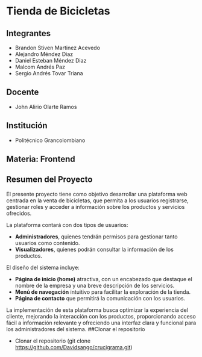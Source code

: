 # Tienda de Bicicletas

## Integrantes
- Brandon Stiven Martinez Acevedo
- Alejandro Méndez Diaz
- Daniel Esteban Méndez Diaz
- Malcom Andrés Paz
- Sergio Andrés Tovar Triana

## Docente
- John Alirio Olarte Ramos

## Institución
- Politécnico Grancolombiano

## Materia: Frontend

## Resumen del Proyecto
El presente proyecto tiene como objetivo desarrollar una plataforma web centrada en la venta de bicicletas, que permita a los usuarios registrarse, gestionar roles y acceder a información sobre los productos y servicios ofrecidos. 

La plataforma contará con dos tipos de usuarios: 
- **Administradores**, quienes tendrán permisos para gestionar tanto usuarios como contenido.
- **Visualizadores**, quienes podrán consultar la información de los productos.

El diseño del sistema incluye:
- **Página de inicio (home)** atractiva, con un encabezado que destaque el nombre de la empresa y una breve descripción de los servicios.
- **Menú de navegación** intuitivo para facilitar la exploración de la tienda.
- **Página de contacto** que permitirá la comunicación con los usuarios.

La implementación de esta plataforma busca optimizar la experiencia del cliente, mejorando la interacción con los productos, proporcionando acceso fácil a información relevante y ofreciendo una interfaz clara y funcional para los administradores del sistema.
##Clonar el repositorio
- Clonar el repositorio (git clone https://github.com/Davidsango/crucigrama.git) 
